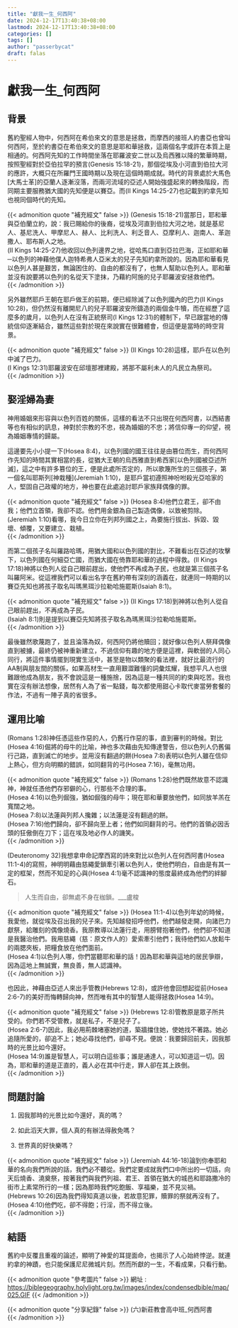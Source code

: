 ```yaml
---
title: "獻我一生_何西阿"
date: 2024-12-17T13:40:38+08:00
lastmod: 2024-12-17T13:40:38+08:00
categories: []
tags: []
author: "passerbycat"
draft: falas
---
```


# 獻我一生_何西阿

## 背景

舊約聖經人物中，何西阿在希伯來文的意思是拯救，而摩西的接班人約書亞也曾叫何西阿，至於約書亞在希伯來文的意思是耶和華拯救，這兩個名字或許在本質上是相通的。何西阿先知的工作時間坐落在耶羅波安二世以及烏西雅以降的繁華時期，按照聖經對於亞伯拉罕的預言(Genesis 15:18-21)，那個從埃及小河直到伯拉大河的應許，大概只在所羅門王國時期以及現在這個時期成就。時代的背景處於大馬色[大馬士革]的亞蘭人逐漸沒落，而兩河流域的亞述人開始強盛起來的轉換階段，而同期主要服務猶大國的先知便是以賽亞。而(II Kings 14:25-27)也記載到約拿先知也視同個時代的先知。

{{< admonition quote "補充經文" false >}}
(Genesis 15:18-21)當那日，耶和華與亞伯蘭立約，說：我已賜給你的後裔，從埃及河直到伯拉大河之地，就是基尼人、基尼洗人、甲摩尼人、赫人、比利洗人、利乏音人、亞摩利人、迦南人、革迦撒人、耶布斯人之地。  
(II Kings 14:25-27)他收回以色列邊界之地，從哈馬口直到亞拉巴海，正如耶和華─以色列的神藉他僕人迦特希弗人亞米太的兒子先知約拿所說的。因為耶和華看見以色列人甚是艱苦，無論困住的、自由的都沒有了，也無人幫助以色列人。耶和華並沒有說要將以色列的名從天下塗抹，乃藉約阿施的兒子耶羅波安拯救他們。  
{{< /admonition >}}


另外雖然耶戶王朝在耶戶做王的前期，便已經除滅了以色列國內的巴力(II Kings 10:28)，但仍然沒有離開尼八的兒子耶羅波安所鑄造的兩個金牛犢，而在經歷了這麼多的歲月，以色列人在沒有正統祭司(I Kings 12:31)的體制下，早已跟當地的傳統信仰逐漸結合，雖然這些對於現在來說實在很難體會，但這便是當時的時空背景。

{{< admonition quote "補充經文" false >}}
(II Kings 10:28)這樣，耶戶在以色列中滅了巴力。  
(I Kings 12:31)耶羅波安在邱壇那裡建殿，將那不屬利未人的凡民立為祭司。  
{{< /admonition >}}


## 娶淫婦為妻

神用婚姻來形容與以色列百姓的關係，這樣的看法不只出現在何西阿書，以西結書等也有相似的訊息，神對於宗教的不忠，視為婚姻的不忠；將信仰專一的仰望，視為婚姻專情的歸屬。

這邊要先小小提一下(Hosea 8:4)，以色列國的國王往往是由篡位而生，而何西阿作先知的時間其實相當的長，從猶大王朝的烏西雅直到希西家[以色列國被亞述所滅]，這之中有許多篡位的王，便是此處所否定的，所以歌篾所生的三個孩子，第一個名叫耶斯列[神栽種](Jeremiah 1:10)，是耶戶當初遵照神吩咐殺光亞哈家的人，堅固自己政權的地方，神也要在此處追討耶戶家族拜偶像的罪。

{{< admonition quote "補充經文" false >}}
(Hosea 8:4)他們立君王，卻不由我；他們立首領，我卻不認。他們用金銀為自己製造偶像，以致被剪除。  
(Jeremiah 1:10)看哪，我今日立你在列邦列國之上，為要施行拔出、拆毀、毀壞、傾覆，又要建立、栽植。  
{{< /admonition >}}


而第二個孩子名叫羅路哈瑪，用猶大國和以色列國的對比，不難看出在亞述的攻擊下，以色列國在何細亞亡國，而猶大國在倚靠耶和華的過程中得救。(II Kings 17:18)神將以色列人從自己眼前趕出，使他們不再成為子民，也就是第三個孩子名叫羅阿米。從這裡我們可以看出名字在舊約帶有深刻的涵義在，就連同一時期的以賽亞先知也將孩子取名叫瑪黑珥沙拉勒哈施罷斯(Isaiah 8:1)。

{{< admonition quote "補充經文" false >}}
(II Kings 17:18)到神將以色列人從自己眼前趕出，不再成為子民。  
(Isaiah 8:1)則是提到以賽亞先知將孩子取名為瑪黑珥沙拉勒哈施罷斯。  
{{< /admonition >}}


最後雖然歌蔑跑了，並且淪落為奴，何西阿仍將他贖回；就好像以色列人祭拜偶像直到被擄，最終仍被神重新建立，不過信仰有趣的地方便是這裡，與軟弱的人同心同行，將這件事情擺到現實生活中，甚至是物以類聚的看法裡，就好比最流行的AA制與朋友間的關係，如果高材生一直用艱澀難懂的詞彙炫耀，我想平凡人也很難跟他成為朋友，我不會說這是一種施捨，因為這是一種共同的約束與吃苦。我也實在沒有辦法想像，居然有人為了省一點錢，每次都使用甜心卡取代麥當勞套餐的作法，不過有一陣子真的省很多。

## 運用比喻

(Romans 1:28)神任憑這些作惡的人，仍舊行作惡的事，直到審判的時候。對比(Hosea 4:16)倔將的母牛的比喻，神也多次藉由先知傳達警告，但以色列人仍舊偏行己路，直到滅亡的地步。並用沒有翻過的餅(Hosea 7:8)表明以色列人雖在信仰上熱心，但方向明顯的錯誤，如同翻背的弓(Hosea 7:16)，毫無功用。

{{< admonition quote "補充經文" false >}}
(Romans 1:28)他們既然故意不認識神，神就任憑他們存邪僻的心，行那些不合理的事。  
(Hosea 4:16)以色列倔強，猶如倔強的母牛；現在耶和華要放他們，如同放羊羔在寬闊之地。  
(Hosea 7:8)以法蓮與列邦人攙雜；以法蓮是沒有翻過的餅。  
(Hosea 7:16)他們歸向，卻不歸向至上者；他們如同翻背的弓。他們的首領必因舌頭的狂傲倒在刀下；這在埃及地必作人的譏笑。  
{{< /admonition >}}


(Deuteronomy 32)我想拿申命記摩西寫的詩來對比以色列人在何西阿書(Hosea 11:1-4)的寫照，神明明藉由慈繩愛鎖牽引著以色列人，使他們明白，自由是有其一定的框架，然而不知足的心與(Hosea 4:1)毫不認識神的態度最終成為他們的絆腳石。

> 人生而自由，卻無處不身在枷鎖。___盧梭

{{< admonition quote "補充經文" false >}}
(Hosea 11:1-4)以色列年幼的時候，我愛他，就從埃及召出我的兒子來。先知越發招呼他們，他們越發走開，向諸巴力獻祭，給雕刻的偶像燒香。我原教導以法蓮行走，用膀臂抱著他們，他們卻不知道是我醫治他們。我用慈繩（慈：原文作人的）愛索牽引他們；我待他們如人放鬆牛的兩腮夾板，把糧食放在他們面前。  
(Hosea 4:1)以色列人哪，你們當聽耶和華的話！因為耶和華與這地的居民爭辯，因為這地上無誠實，無良善，無人認識神。  
{{< /admonition >}}


也因此，神藉由亞述人來出手管教(Hebrews 12:8)，或許他會回想起從前(Hosea 2:6-7)的美好而悔轉歸向神，然而唯有其中的智慧人能得拯救(Hosea 14:9)。

{{< admonition quote "補充經文" false >}}
(Hebrews 12:8)管教原是眾子所共受的。你們若不受管教，就是私子，不是兒子了。  
(Hosea 2:6-7)因此，我必用荊棘堵塞她的道，築牆擋住她，使她找不著路。她必追隨所愛的，卻追不上；她必尋找他們，卻尋不見。便說：我要歸回前夫，因我那時的光景比如今還好。  
(Hosea 14:9)誰是智慧人，可以明白這些事；誰是通達人，可以知道這一切。因為，耶和華的道是正直的，義人必在其中行走，罪人卻在其上跌倒。  
{{< /admonition >}}


## 問題討論

  1. 因我那時的光景比如今還好，真的嗎？

  2. 如此滔天大罪，個人真的有辦法得赦免嗎？

  3. 世界真的好快樂嗎？

{{< admonition quote "補充經文" false >}}
(Jeremiah 44:16-18)論到你奉耶和華的名向我們所說的話，我們必不聽從。我們定要成就我們口中所出的一切話，向天后燒香、澆奠祭，按著我們與我們列祖、君王、首領在猶大的城邑和耶路撒冷的街市上素常所行的一樣；因為那時我們吃飽飯、享福樂，並不見災禍。  
(Hebrews 10:26)因為我們得知真道以後，若故意犯罪，贖罪的祭就再沒有了。  
(Hosea 4:10)他們吃，卻不得飽；行淫，而不得立後。  
{{< /admonition >}}


## 結語

舊約中反覆且重複的論述，顯明了神愛的耳提面命，也揭示了人心始終悖逆。就連約拿的神蹟，也只能保護尼尼微城片刻。然而所獻的一生，不看成果，只看行動。

{{< admonition quote "參考圖片" false >}}
網址 : https://biblegeography.holylight.org.tw/images/index/condensedbible/map/025.GIF
{{< /admonition >}}


{{< admonition quote "分享紀錄" false >}}
(六)新莊教會高中班_何西阿書  
{{< /admonition >}}


